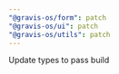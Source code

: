 ```yaml
---
"@gravis-os/form": patch
"@gravis-os/ui": patch
"@gravis-os/utils": patch
---
```


Update types to pass build
